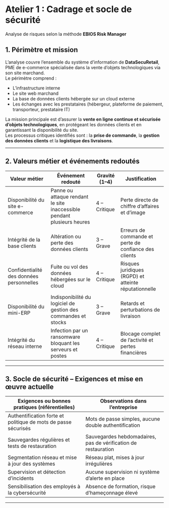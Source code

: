 # Atelier 1 : Cadrage et socle de sécurité  
Analyse de risques selon la méthode **EBIOS Risk Manager**

## 1. Périmètre et mission

L’analyse couvre l’ensemble du système d’information de **DataSecuRetail**, PME de e-commerce spécialisée dans la vente d’objets technologiques via son site marchand.  
Le périmètre comprend :
- L’infrastructure interne  
- Le site web marchand  
- La base de données clients hébergée sur un cloud externe  
- Les échanges avec les prestataires (hébergeur, plateforme de paiement, transporteur, prestataire IT)

La mission principale est d’assurer la **vente en ligne continue et sécurisée d’objets technologiques**, en protégeant les données clients et en garantissant la disponibilité du site.  
Les processus critiques identifiés sont : la **prise de commande**, la **gestion des données clients** et la **logistique des livraisons**.

---

## 2. Valeurs métier et événements redoutés

| Valeur métier | Événement redouté | Gravité (1–4) | Justification |
|----------------|------------------|----------------|----------------|
| Disponibilité du site e-commerce | Panne ou attaque rendant le site inaccessible pendant plusieurs heures | 4 – Critique | Perte directe de chiffre d’affaires et d’image |
| Intégrité de la base clients | Altération ou perte des données clients | 3 – Grave | Erreurs de commande et perte de confiance des clients |
| Confidentialité des données personnelles | Fuite ou vol des données hébergées sur le cloud | 4 – Critique | Risques juridiques (RGPD) et atteinte réputationnelle |
| Disponibilité du mini-ERP | Indisponibilité du logiciel de gestion des commandes et stocks | 3 – Grave | Retards et perturbations de livraison |
| Intégrité du réseau interne | Infection par un ransomware bloquant les serveurs et postes | 4 – Critique | Blocage complet de l’activité et pertes financières |

---

## 3. Socle de sécurité – Exigences et mise en œuvre actuelle

| Exigences ou bonnes pratiques (référentielles) | Observations dans l’entreprise |
|------------------------------------------------|--------------------------------|
| Authentification forte et politique de mots de passe sécurisés | Mots de passe simples, aucune double authentification |
| Sauvegardes régulières et tests de restauration | Sauvegardes hebdomadaires, pas de vérification de restauration |
| Segmentation réseau et mise à jour des systèmes | Réseau plat, mises à jour irrégulières |
| Supervision et détection d’incidents | Aucune supervision ni système d’alerte en place |
| Sensibilisation des employés à la cybersécurité | Absence de formation, risque d’hameçonnage élevé |

---
